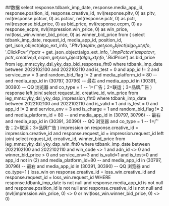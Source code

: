 ##数据
select response.tdbank_imp_date, response.media_app_id, response.position_id, response.creative_id,
    nvl(response.pltv, 0) as pltv,
    nvl(response.pctcvr, 0) as pctcvr,
    nvl(response.pctr, 0) as pctr,
    nvl(response.bid_price, 0) as bid_price,
    nvl(response.ecpm, 0) as response_ecpm,
    nvl(impression.win_price, 0) as win_price,
    nvl(loss_win.winner_bid_price, 0) as winner_bid_price
from (
    select tdbank_imp_date, request_id, media_app_id,
        position_id,
        get_json_object(algo_ext_info, '$.Pltv') as pltv,
        get_json_object(algo_ext_info, '$.ClickPcvr')*pctr + get_json_object(algo_ext_info, '$.ImpPctcvr') as pctcvr,
        pctr,
        creative_id,
        ecpm,
        get_json_object(algo_ext_info,'$.BidPrice') as bid_price
    from ieg_mms::yky_dsl_yky_dsp_bid_response_fht0
    where tdbank_imp_date between 2022102100 and 2022102110
        and is_test = 0 and app_id != 2 and service_env = 3
        and random_bid_flag != 2
        and media_platform_id = 80
        -- and media_app_id in (30797, 30796) -- 最右
        and media_app_id in (30391, 30390) -- QQ 浏览器
        and co_type = 1 -- 1=广告；2=联运；3=品牌广告
) response
left join(
    select
        request_id,
        creative_id,
        win_price
    from ieg_mms::yky_dsl_yky_dsp_impression_fht0
    where tdbank_imp_date between 2022102100 and 2022102110
        and is_valid = 1 and is_test = 0 and app_id != 2 and service_env = 3 and is_charge = 1
        and random_bid_flag != 2
        and media_platform_id = 80
        -- and media_app_id in (30797, 30796) -- 最右
        and media_app_id in (30391, 30390) -- QQ 浏览器
        and co_type = 1 -- 1=广告；2=联运；3=品牌广告
) impression
on response.creative_id = impression.creative_id and response.request_id = impression.request_id
left join(
    select request_id, creative_id, winner_bid_price
    from ieg_mms::yky_dsl_yky_dsp_win_fht0
    where tdbank_imp_date between 2022102100 and 2022102110
        and win_code <> 1
        and adn_id <> 0
        and winner_bid_price > 0
        and service_env=3
        and is_valid=1
        and is_test=0
        and app_id not in (2)
        and media_platform_id=80
        -- and media_app_id in (30797, 30796) -- 最右
        and media_app_id in (30391, 30390) -- QQ 浏览器
        and co_type=1
) loss_win
on response.creative_id = loss_win.creative_id and response.request_id = loss_win.request_id
WHERE response.tdbank_imp_date is not null
    and response.media_app_id is not null
    and response.position_id is not null
    and response.creative_id is not null
    and (nvl(impression.win_price, 0) <> 0 or nvl(loss_win.winner_bid_price, 0) <> 0)


